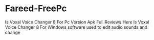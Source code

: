 # Fareed-FreePc
Is Voxal Voice Changer 8 For Pc Version Apk Full Reviews Here Is Voxal Voice Changer 8 For Windows software used to edit audio sounds and change
